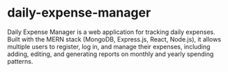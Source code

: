# daily-expense-manager
Daily Expense Manager is a web application for tracking daily expenses. Built with the MERN stack (MongoDB, Express.js, React, Node.js), it allows multiple users to register, log in, and manage their expenses, including adding, editing, and generating reports on monthly and yearly spending patterns.
